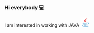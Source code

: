 
### Hi everybody 💻

<p>
  I am interested in working with JAVA
  <img src="https://raw.githubusercontent.com/devicons/devicon/master/icons/java/java-original.svg" alt="java" width="30" height="30"/>
</p>


